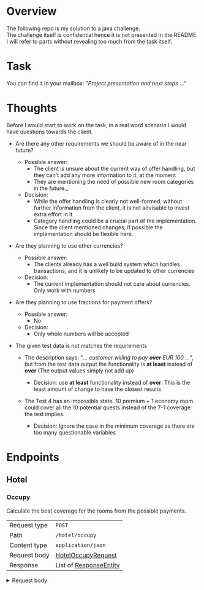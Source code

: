 # Overview
The following repo is my solution to a java challenge. <br>
The challenge itself is confidential hence it is not presented in the README. <br>
I will refer to parts without revealing too much from the task itself. <br>

# Task
You can find it in your mailbox: _"Project presentation and next steps ..."_

# Thoughts
Before I would start to work on the task, in a real word scenario I would have questions towards the client.

- Are there any other requirements we should be aware of in the near future?
  - Possible answer:
    - The client is unsure about the current way of offer handling, but they can't add any more information to it, at the moment
    - They are mentioning the need of possible new room categories in the future._
  - Decision:
    - While the offer handling is clearly not well-formed, without further information from the client, it is not advisable to invest extra effort in it
    - Category handling could be a crucial part of the implementation. Since the client mentioned changes, if possible the implementation should be flexible here.

- Are they planning to use other currencies?
  - Possible answer:
    - The clients already has a well build system which handles transactions, and it is unlikely to be updated to other currencies
  - Decision:
    - The current implementation should not care about currencies. Only work with numbers

- Are they planning to use fractions for payment offers?
  - Possible answer:
    - No
  - Decision:
    - Only whole numbers will be accepted

- The given test data is not matches the requirements
  - The description says: "_... customer willing to pay **over** EUR 100 ..._", but from the test data output the functionality is **at least** instead of **over**
     (The output values simply not add up)
    - Decision: use **at least** functionality instead of **over**. This is the least amount of change to have the closest results

  - The Test 4 has an impossible state. 10 premium + 1 economy room could cover all the 10 potential quests instead of the 7-1 coverage the test implies.
    - Decision: Ignore the case in the minimum coverage as there are too many questionable variables

# Endpoints

## Hotel

### Occupy

Calculate the best coverage for the rooms from the possible payments.

|              |                                                                         |
|--------------|-------------------------------------------------------------------------|
| Request type | `POST`                                                                  |
| Path         | `/hotel/occupy`                                                         |
| Content type | `application/json`                                                      |
| Request body | [HotelOccupyRequest](src/main/java/com/sh/dtos/HotelOccupyRequest.java) |
| Response     | List of [ResponseEntity](src/main/java/com/sh/dtos/ResponseEntity.java) |

<details>
<summary>Request body</summary>

```json
{
  "roomCounts": {
    "PREMIUM": 1,
    "ECONOMY": 2
  },
  "paymentOffers": [
    123,
    321,
    21,
    12
  ]
}
```

</details>
<br>